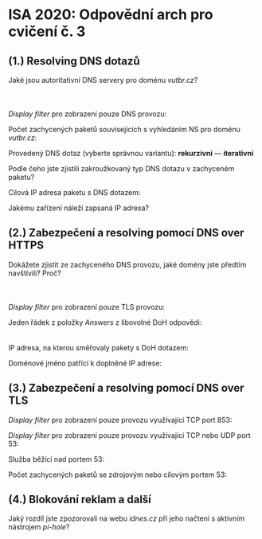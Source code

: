 # ISA 2020: Odpovědní arch pro cvičení č. 3

## (1.) Resolving DNS dotazů

Jaké jsou autoritativní DNS servery pro doménu *vutbr.cz*?\
  \
  \
  \
*Display filter* pro zobrazení pouze DNS provozu:

Počet zachycených paketů souvisejících s vyhledáním NS pro doménu *vutbr.cz*:

Provedený DNS dotaz (vyberte správnou variantu): **rekurzivní** — **iterativní**

Podle čeho jste zjistili zakroužkovaný typ DNS dotazu v zachyceném paketu?

Cílová IP adresa paketu s DNS dotazem:

Jakému zařízení náleží zapsaná IP adresa?


## (2.) Zabezpečení a resolving pomocí DNS over HTTPS

Dokážete zjistit ze zachyceného DNS provozu, jaké domény jste předtím navštívili? Proč?   
  \
  \
  \
*Display filter* pro zobrazení pouze TLS provozu:

Jeden řádek z položky *Answers* z libovolné DoH odpovědi:  
  \
  \
IP adresa, na kterou směřovaly pakety s DoH dotazem:

Doménové jméno patřící k doplněné IP adrese:


## (3.) Zabezpečení a resolving pomocí DNS over TLS

*Display filter* pro zobrazení pouze provozu využívající TCP port 853:

*Display filter* pro zobrazení pouze provozu využívající TCP nebo UDP port 53:

Služba běžící nad portem 53:

Počet zachycených paketů se zdrojovým nebo cílovým portem 53:


## (4.) Blokování reklam a další



Jaký rozdíl jste zpozorovali na webu *idnes.cz* při jeho načtení s aktivním nástrojem *pi-hole*?
